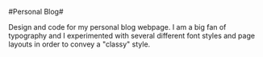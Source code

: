 #Personal Blog#

Design and code for my personal blog webpage. I am a big fan of typography and I experimented with several different font styles and page layouts in order
to convey a "classy" style.